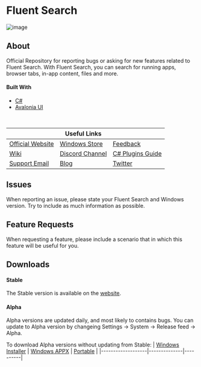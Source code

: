 Fluent Search
======
![image](https://user-images.githubusercontent.com/27368554/120908846-4ff81b80-c677-11eb-9f00-587bace6d3fc.png)

## About
Official Repository for reporting bugs or asking for new features related to Fluent Search. With Fluent Search, you can search for running apps, browser tabs, in-app content, files and more.
#### Built With
* [C#](https://en.wikipedia.org/wiki/C_Sharp_(programming_language))
* [Avalonia UI](https://avaloniaui.net/)
<br>

|                  | Useful Links    |               |
|------------------|-----------------|---------------|
| [Official Website](https://fluentsearch.net/) | [Windows Store](https://www.microsoft.com/en-us/p/fluent-search/9nk1hlwhnp8s)   | [Feedback](https://github.com/adirh3/Fluent-Search/issues)      |
| [Wiki](https://github.com/adirh3/Fluent-Search/wiki)             | [Discord Channel](https://discord.gg/W2EuWvD6GD) | [C# Plugins Guide](https://fluentsearch.net/posts/c-plugins-developer-guide) |
| [Support Email](mailto:support@fluentsearch.net)    | [Blog](https://fluentsearch.net/blog)  |  [Twitter](https://twitter.com/FluentSearch)   |

## Issues
When reporting an issue, please state your Fluent Search and Windows version. Try to include as much information as possible.

## Feature Requests
When requesting a feature, please include a scenario that in which this feature will be useful for you.

## Downloads
#### Stable

The Stable version is available on the [website](https://fluentsearch.net).

#### Alpha
Alpha versions are updated daily, and most likely to contains bugs. You can update to Alpha version by changeing Settings -> System -> Release feed -> Alpha.

To download Alpha versions without updating from Stable:
| [Windows Installer](https://install.appcenter.ms/users/adirh3-gmail.com/apps/fluent-search-alpha/distribution_groups/exe) | [Windows APPX](https://install.appcenter.ms/users/adirh3-gmail.com/apps/fluent-search-alpha/distribution_groups/appx) | [Portable](https://install.appcenter.ms/users/adirh3-gmail.com/apps/fluent-search-alpha/distribution_groups/portable) |
|-------------------|--------------|----------|
